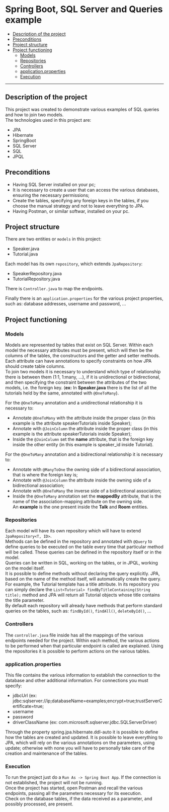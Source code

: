 # Spring Boot, SQL Server and Queries example
- [Description of the project](#description-of-the-project)
- [Preconditions](#preconditions)
- [Project structure](#project-structure)
- [Project functioning](#project-functioning)
  - [Models](#models)
  - [Repositories](#repositories)
  - [Controllers](#controllers)
  - [application.properties](#application-properties)
  - [Execution](#execution)

***

## Description of the project
This project was created to demonstrate various examples of SQL queries and how to join two models.  
The technologies used in this project are:
- JPA
- Hibernate
- SpringBoot
- SQL Server
- SQL
- JPQL


## Preconditions  
- Having SQL Server installed on your pc;
- It is necessary to create a user that can access the various databases, ensuring the necessary permissions;
- Create the tables, specifying any foreign keys in the tables, if you choose the manual strategy and not to leave everything to JPA.
- Having Postman, or similar softwar, installed on your pc.


## Project structure
There are two entities or `models` in this project:  
- Speaker.java
- Tutorial.java
  
Each model has its own `repository`, which extends `JpaRepository`:
- SpeakerRepository.java
- TutorialRepository.java

There is `Controller.java` to map the endpoints.  

Finally there is an `application.properties` for the various project properties, such as: database addresses, username and password, ...

## Project functioning
### Models
Models are represented by tables that exist on SQL Server. Within each model the necessary attributes must be present, which will then be the columns of the tables, the constructors and the getter and setter methods.  
Each attribute can have annotations to specify constraints on how JPA should create table columns.  
To join two models it is necessary to understand which type of relationship there is between them (1:1, 1:many, ...), if it is unidirectional or bidirectional, and then specifying the constraint between the attributes of the two models, i.e. the foreign key. (**ex:** In **Speaker.java** there is the list of all the tutorials held by the same, annotated with `@OneToMany`).  

For the `@OneToMany` annotation and a unidirectional relationship it is necessary to:
- Annotate `@OneToMany` with the attribute inside the proper class (in this example is the attribute speakerTutorials inside Speaker); 
- Annotate with `@JoinColumn` the attribute inside the proper class (in this example is the attribute speakerTutorials inside Speaker); 
- Inside the `@JoinColumn` set the **name** attribute, that is the foreign key inside the other entity (in this example is speaker_id inside Tutorial). 

For the `@OneToMany` annotation and a bidirectional relationship it is necessary to:  
- Annotate with `@ManyToOne` the owning side of a bidirectional association, that is where the foreign key is;
- Annotate with `@JoinColumn` the attribute inside the owning side of a bidirectional association;
- Annotate with `@OneToMany` the inverse side of a bidirectional association;
- Inside the `@OneToMany` annotation set the **mappedBy** attribute, that is the name of the association-mapping attribute on the owning side.  
An **example** is the one present inside the **Talk** and **Room** entities.

### Repositories
Each model will have its own repository which will have to extend `JpaRepository<T, ID>`.  
Methods can be defined in the repository and annotated with `@Query` to define queries to be executed on the table every time that particular method will be called. These queries can be defined in the repository itself or in the model.  
Queries can be written in SQL, working on the tables, or in JPQL, working on the model itself.  
It is possible to define methods without declaring the query explicitly. JPA, based on the name of the method itself, will automatically create the query. For example, the Tutorial template has a title attribute. In its repository you can simply declare the `List<Tutorial> findByTitleContaining(String title);` method and JPA will return all Tutorial objects whose title contains the title parameter.  
By default each repository will already have methods that perform standard queries on the tables, such as: `findById()`, `findAll()`, `deleteById()`, ...  

### Controllers
The `controller.java` file inside has all the mappings of the various endpoints needed for the project. Within each method, the various actions to be performed when that particular endpoint is called are explained.
Using the repositories it is possible to perform actions on the various tables.

### application.properties
This file contains the various information to establish the connection to the database and other additional information.
For connections you must specify:
- jdbcUrl (ex: jdbc:sqlserver://ip;databaseName=examples;encrypt=true;trustServerCertificate=true;
- username
- password
- driverClassName (ex: com.microsoft.sqlserver.jdbc.SQLServerDriver)

Through the property spring.jpa.hibernate.ddl-auto it is possible to define how the tables are created and updated. It is possible to leave everything to JPA, which will rely on the various annotations on the parameters, using update; otherwise with none you will have to personally take care of the creation and maintenance of the tables.

### Execution
To run the project just do a `Run As -> Spring Boot App`. If the connection is not established, the project will not be running.  
Once the project has started, open Postman and recall the various endpoints, passing all the parameters necessary for its execution.  
Check on the database tables, if the data received as a parameter, and possibly processed, are present.
